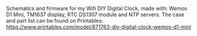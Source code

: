 Schematics and firmware for my Wifi DIY Digital Clock, made with: Wemos D1 Mini, TM1637 display, RTC DS1307 module and NTP servers.
The case and part list can be found on Printables: https://www.printables.com/model/871763-diy-digital-clock-wemos-d1-mini
